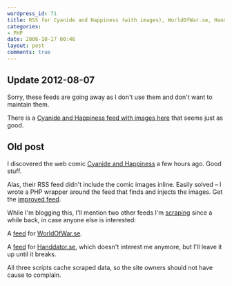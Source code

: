 ```yaml
---
wordpress_id: 71
title: RSS for Cyanide and Happiness (with images), WorldOfWar.se, Handdator.se
categories:
- PHP
date: 2006-10-17 00:46
layout: post
comments: true
---
```


## Update 2012-08-07

Sorry, these feeds are going away as I don't use them and don't want to maintain them.

There is a [Cyanide and Happiness feed with images here](http://pipes.yahoo.com/pipes/pipe.run?_id=9b91d1900e14d1caff163aa6fa1b24bd&_render=rss) that seems just as good.

## Old post

I discovered the web comic <a href="http://www.explosm.net/comics">Cyanide and Happiness</a> a few hours ago. Good stuff.

Alas, their RSS feed didn't include the comic images inline. Easily solved &ndash; I wrote a PHP wrapper around the feed that finds and injects the images. Get the <a href="http://henrik.nyh.se/scrapers/cyanide_and_happiness.rss">improved feed</a>.

While I'm blogging this, I'll mention two other feeds I'm <a href="http://en.wikipedia.org/wiki/Web_scraping">scraping</a> since a while back, in case anyone else is interested:

A <a href="http://henrik.nyh.se/scrapers/worldofwar.se.rss">feed</a> for <a href="http://worldofwar.se/">WorldOfWar.se</a>.

A <a href="http://henrik.nyh.se/scrapers/handdator.se.rss">feed</a> for <a href="http://www.handdator.se">Handdator.se</a>, which doesn't interest me anymore, but I'll leave it up until it breaks.

All three scripts cache scraped data, so the site owners should not have cause to complain.
